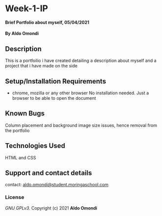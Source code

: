 # Week-1-IP
#### Brief Portfolio about myself, 05/04/2021
#### By **Aldo Omondi**
## Description
This is a portfoilio i have created detailing a description about myself and  a project that i have made on the side
## Setup/Installation Requirements
* chrome, mozilla or any other browser
No installation needed. Just a browser to be able to open the document
## Known Bugs
Column placement and background image size issues, hence removal from the portfolio
## Technologies Used
HTML and CSS
## Support and contact details
contact: aldo.omondi@student.moringaschool.com
### License
*GNU GPLv3.*
Copyright (c) 2021 **Aldo Omondi**
  
